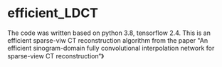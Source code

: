 # efficient_LDCT
The code was written based on python 3.8, tensorflow 2.4. This is an efficient sparse-viw CT reconstruction algorithm from the paper "An efficient sinogram-domain fully convolutional interpolation network for sparse-view CT reconstruction“》
